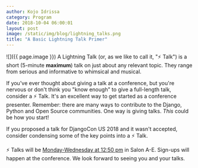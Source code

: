 ```yaml
---
author: Kojo Idrissa
category: Program
date: 2018-10-04 06:00:01
layout: post
image: /static/img/blog/lightning_talks.png
title: "A Basic Lightning Talk Primer"
---
```


![]({{ page.image }})
A Lightning Talk (or, as we like to call it, ":zap:
 Talk") is a short (5-minute **maximum**) talk on just about any relevant topic. They range from serious and informative to whimsical and musical. 

If you've ever thought about giving a talk at a conference, but you're nervous or don't think you "know enough" to give a full-length talk, consider a :zap: Talk. It's an excellent way to get started as a conference presenter. Remember: there are many ways to contribute to the Django, Python and Open Source communities. One way is giving talks. *This* could be how you start!

If you proposed a talk for DjangoCon US 2018 and it wasn't accepted, consider condensing some of the key points into a :zap: Talk.

:zap: Talks will be [Monday-Wednesday at 12:50 pm](https://2018.djangocon.us/talks/) in Salon A-E. Sign-ups will happen at the conference. We look forward to seeing you and your talks.


